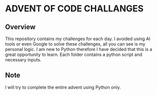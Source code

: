 # ADVENT OF CODE CHALLANGES

## Overview

This repository contains my challenges for each day. I avoided using AI tools or even Google to solve these challenges, all you can see is my personal logic. 
I am new to Python therefore I have decided that this is a great opportunity to learn. Each folder contains a python script and necessary inputs. 

## Note 

I will try to complete the entire advent using Python only. 